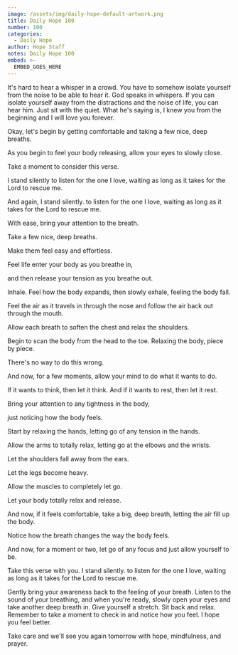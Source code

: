 ```yaml
---
image: /assets/img/daily-hope-default-artwork.png
title: Daily Hope 100
number: 100
categories:
  - Daily Hope
author: Hope Staff
notes: Daily Hope 100
embed: >-
  EMBED_GOES_HERE
---
```

It's hard to hear a whisper in a crowd. You have to somehow isolate yourself from the noise to be able to hear it. God speaks in whispers. If you can isolate yourself away from the distractions and the noise of life, you can hear him. Just sit with the quiet. What he's saying is, I knew you from the beginning and I will love you forever.

Okay, let's begin by getting comfortable and taking a few nice, deep breaths.

As you begin to feel your body releasing, allow your eyes to slowly close.

Take a moment to consider this verse.

I stand silently to listen for the one I love, waiting as long as it takes for the Lord to rescue me.

And again, I stand silently. to listen for the one I love, waiting as long as it takes for the Lord to rescue me.

With ease, bring your attention to the breath.

Take a few nice, deep breaths.

Make them feel easy and effortless.

Feel life enter your body as you breathe in,

and then release your tension as you breathe out.

Inhale. Feel how the body expands, then slowly exhale, feeling the body fall.

Feel the air as it travels in through the nose and follow the air back out through the mouth.

Allow each breath to soften the chest and relax the shoulders.

Begin to scan the body from the head to the toe. Relaxing the body, piece by piece.

There's no way to do this wrong.

And now, for a few moments, allow your mind to do what it wants to do.

If it wants to think, then let it think. And if it wants to rest, then let it rest.

Bring your attention to any tightness in the body,

just noticing how the body feels.

Start by relaxing the hands, letting go of any tension in the hands.

Allow the arms to totally relax, letting go at the elbows and the wrists.

Let the shoulders fall away from the ears.

Let the legs become heavy.

Allow the muscles to completely let go.

Let your body totally relax and release.

And now, if it feels comfortable, take a big, deep breath, letting the air fill up the body.

Notice how the breath changes the way the body feels.

And now, for a moment or two, let go of any focus and just allow yourself to be.

Take this verse with you. I stand silently. to listen for the one I love, waiting as long as it takes for the Lord to rescue me.

Gently bring your awareness back to the feeling of your breath. Listen to the sound of your breathing, and when you're ready, slowly open your eyes and take another deep breath in. Give yourself a stretch. Sit back and relax. Remember to take a moment to check in and notice how you feel. I hope you feel better.

Take care and we'll see you again tomorrow with hope, mindfulness, and prayer.

